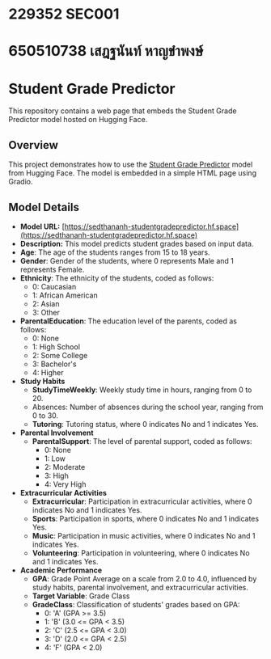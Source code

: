 # 229352 SEC001
# 650510738 เสฎฐนันท์ หาญขำพงษ์
# Student Grade Predictor

This repository contains a web page that embeds the Student Grade Predictor model hosted on Hugging Face.

## Overview

This project demonstrates how to use the [Student Grade Predictor](https://sedthananh-studentgradepredictor.hf.space) model from Hugging Face. The model is embedded in a simple HTML page using Gradio.

## Model Details

- **Model URL:** [https://sedthananh-studentgradepredictor.hf.space](https://sedthananh-studentgradepredictor.hf.space)
- **Description:** This model predicts student grades based on input data.
- **Age**: The age of the students ranges from 15 to 18 years.
- **Gender**: Gender of the students, where 0 represents Male and 1 represents Female.
- **Ethnicity**: The ethnicity of the students, coded as follows:
    - 0: Caucasian
    - 1: African American
    - 2: Asian
    - 3: Other
- **ParentalEducation**: The education level of the parents, coded as follows:
    - 0: None
    - 1: High School
    - 2: Some College
    - 3: Bachelor's
    - 4: Higher
- **Study Habits**
    - **StudyTimeWeekly**: Weekly study time in hours, ranging from 0 to 20.
    - Absences: Number of absences during the school year, ranging from 0 to 30.
    - **Tutoring**: Tutoring status, where 0 indicates No and 1 indicates Yes.
- **Parental Involvement**
    - **ParentalSupport**: The level of parental support, coded as follows:
        - 0: None
        - 1: Low
        - 2: Moderate
        - 3: High
        - 4: Very High
- **Extracurricular Activities**
    - **Extracurricular**: Participation in extracurricular activities, where 0 indicates No and 1 indicates Yes.
    - **Sports**: Participation in sports, where 0 indicates No and 1 indicates Yes.
    - **Music**: Participation in music activities, where 0 indicates No and 1 indicates Yes.
    - **Volunteering**: Participation in volunteering, where 0 indicates No and 1 indicates Yes.
- **Academic Performance**
    - **GPA**: Grade Point Average on a scale from 2.0 to 4.0, influenced by study habits, parental involvement, and extracurricular activities.
    - **Target Variable**: Grade Class
    - **GradeClass**: Classification of students' grades based on GPA:
        - 0: 'A' (GPA >= 3.5)
        - 1: 'B' (3.0 <= GPA < 3.5)
        - 2: 'C' (2.5 <= GPA < 3.0)
        - 3: 'D' (2.0 <= GPA < 2.5)
        - 4: 'F' (GPA < 2.0)

